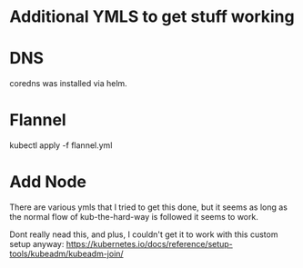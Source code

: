 # Additional YMLS to get stuff working

# DNS

coredns was installed via helm.

# Flannel

kubectl apply -f flannel.yml

# Add Node

There are various ymls that I tried to get this done, but it seems as long as the normal flow of kub-the-hard-way is followed it seems to work.

Dont really nead this, and plus, I couldn't get it to work with this custom setup anyway:
https://kubernetes.io/docs/reference/setup-tools/kubeadm/kubeadm-join/
